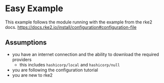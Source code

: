 # Easy Example

This example follows the module running with the example from the rke2 docs.
https://docs.rke2.io/install/configuration#configuration-file

## Assumptions

- you have an internet connection and the ability to download the required providers
  - this includes `hashicorp/local` and `hashicorp/null`
- you are following the configuration tutorial
- you are new to rke2
